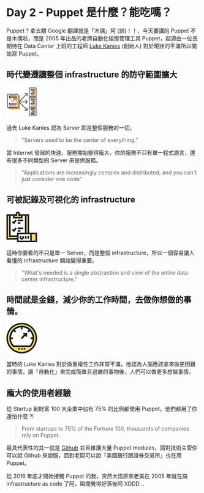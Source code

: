 # Day 2 - Puppet 是什麼？能吃嗎？

Puppet ? 拿去餵 Google 翻譯就是「木偶」阿 (誤)！！，今天要講的 Puppet 不是木偶啦，而是 2005 年出品的老牌自動化組態管理工具 Puppet，起源由一位長期待在 Data Center 上班的工程師 [Luke Kanies][luke-kanles] (創始人) 對於現狀的不滿所以開始寫 Puppet。 

## 時代變遷讓整個 infrastructure 的防守範圍擴大

![puppet-file-checkmark](../images/puppet-capabilities.png)

過去 Luke Kanies 認為 Server 即是整個服務的一切。

> "Servers used to be the center of everything."

當 Internet 發展的快速，服務開始變得龐大，你的服務不只有單一程式語言，還有很多不同類型的 Server 來提供服務。

> "Applications are increasingly complex and distributed, and you can't just consider one node"

## 可被記錄及可視化的 infrastructure

![puppet-audtability](../images/puppet-audtability.png)

這時你要看的不只是單一 Server，而是整個 infrastructure，所以一個容易讓人看懂的 infrastructure 開始變得重要。

> "What's needed is a single abstraction and view of the entire data center infrastructure."

## 時間就是金錢，減少你的工作時間，去做你想做的事情。

![puppet-speed](../images/puppet-speed.png)

當時的 Luke Kanies 對於做重複性工作非常不滿，他認為人腦應該拿來做更困難的事情，讓「自動化」來完成簡單且過雜的事物後，人們可以做更多想做事情。

## 龐大的使用者經驗

從 Startup 到財富 100 大企業中佔有 75% 的比例都使用 Puppet，他們都用了你還怕什麼 ?!

> From startups to 75% of the Fortune 100, thousands of companies rely on Puppet.

最具代表性的其一就是 [Github](https://github.com) 並且維護大量 Puppet modules，面對技術主管你可以說 Github 來說服，面對老闆可以說「美國銀行跟證券交易所」也在用 Puppet。

從 2016 年底才開始接觸 Puppet 的我，突然大悟原來老美在 2005 年就在搞 infrastructure as code 了阿，瞬間覺得好落後阿 XDDD ..

[luke-kanles]: https://puppet.com/company/leadership/luke-kanies